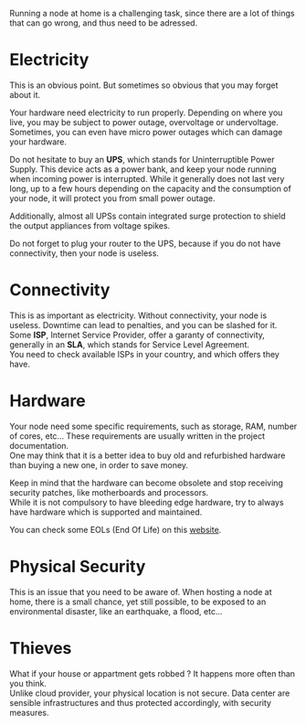 Running a node at home is a challenging task, since there are a lot of things that can go wrong, and thus need to be adressed.

# Electricity

This is an obvious point. But sometimes so obvious that you may forget about it.

Your hardware need electricity to run properly. Depending on where you live, you may be subject to power outage, overvoltage or undervoltage. Sometimes, you can even have micro power outages which can damage your hardware.

Do not hesitate to buy an **UPS**, which stands for Uninterruptible Power Supply. This device acts as a power bank, and keep your node running when incoming power is interrupted. While it generally does not last very long, up to a few hours depending on the capacity and the consumption of your node, it will protect you from small power outage.

Additionally, almost all UPSs contain integrated surge protection to shield the output appliances from voltage spikes.

Do not forget to plug your router to the UPS, because if you do not have connectivity, then your node is useless.

# Connectivity

This is as important as electricity. Without connectivity, your node is useless. Downtime can lead to penalties, and you can be slashed for it.  
Some **ISP**, Internet Service Provider, offer a garanty of connectivity, generally in an **SLA**, which stands for Service Level Agreement.  
You need to check available ISPs in your country, and which offers they have.

# Hardware

Your node need some specific requirements, such as storage, RAM, number of cores, etc... These requirements are usually written in the project documentation.  
One may think that it is a better idea to buy old and refurbished hardware than buying a new one, in order to save money.  

Keep in mind that the hardware can become obsolete and stop receiving security patches, like motherboards and processors.  
While it is not compulsory to have bleeding edge hardware, try to always have hardware which is supported and maintained.  

You can check some EOLs (End Of Life) on this [website](https://endoflife.date/intel-processors).

# Physical Security

This is an issue that you need to be aware of. When hosting a node at home, there is a small chance, yet still possible, to be exposed to an environmental disaster, like an earthquake, a flood, etc...

# Thieves

What if your house or appartment gets robbed ? It happens more often than you think.  
Unlike cloud provider, your physical location is not secure. Data center are sensible infrastructures and thus protected accordingly, with security measures.